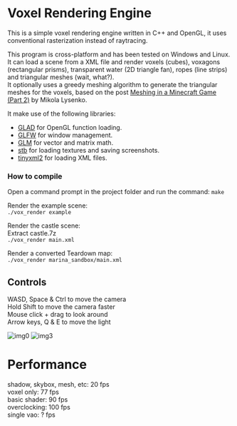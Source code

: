 # Voxel Rendering Engine

This is a simple voxel rendering engine written in C++ and OpenGL, it uses conventional rasterization instead of raytracing.

This program is cross-platform and has been tested on Windows and Linux. It can load a scene from a XML file and render voxels (cubes), voxagons (rectangular prisms), transparent water (2D triangle fan), ropes (line strips) and triangular meshes (wait, what?).  
It optionally uses a greedy meshing algorithm to generate the triangular meshes for the voxels, based on the post [Meshing in a Minecraft Game (Part 2)](https://0fps.net/2012/07/07/meshing-minecraft-part-2/) by Mikola Lysenko.

It make use of the following libraries:

-   [GLAD](https://glad.dav1d.de/) for OpenGL function loading.
-   [GLFW](https://www.glfw.org/) for window management.
-   [GLM](https://glm.g-truc.net/0.9.9/index.html) for vector and matrix math.
-   [stb](https://github.com/nothings/stb) for loading textures and saving screenshots.
-   [tinyxml2](https://github.com/leethomason/tinyxml2) for loading XML files.

### How to compile

Open a command prompt in the project folder and run the command: `make`

Render the example scene:  
`./vox_render example`

Render the castle scene:  
Extract castle.7z  
`./vox_render main.xml`

Render a converted Teardown map:  
`./vox_render marina_sandbox/main.xml`

## Controls

WASD, Space & Ctrl to move the camera  
Hold Shift to move the camera faster  
Mouse click + drag to look around  
Arrow keys, Q & E to move the light

![img0](https://raw.githubusercontent.com/TTFH/Voxel-Render/main/screenshots/img0.png)
![img3](https://raw.githubusercontent.com/TTFH/Voxel-Render/main/screenshots/img3.png)

# Performance

shadow, skybox, mesh, etc: 20 fps  
voxel only: 77 fps  
basic shader: 90 fps  
overclocking: 100 fps  
single vao: ? fps
